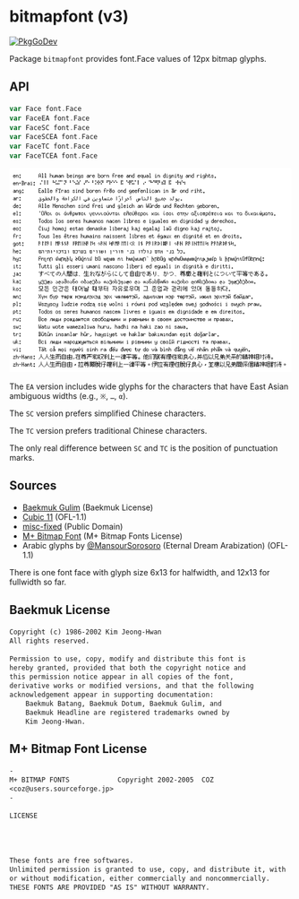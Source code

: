 # bitmapfont (v3)

[![PkgGoDev](https://pkg.go.dev/badge/github.com/hajimehoshi/bitmapfont/v3)](https://pkg.go.dev/github.com/hajimehoshi/bitmapfont/v3)

Package `bitmapfont` provides font.Face values of 12px bitmap glyphs.

## API

```go
var Face font.Face
var FaceEA font.Face
var FaceSC font.Face
var FaceSCEA font.Face
var FaceTC font.Face
var FaceTCEA font.Face
```

![Example](example.png)

The `EA` version includes wide glyphs for the characters that have East Asian ambiguous widths (e.g., `※`, `…`, `α`).

The `SC` version prefers simplified Chinese characters.

The `TC` version prefers traditional Chinese characters.

The only real difference between `SC` and `TC` is the position of punctuation marks.

## Sources

 * [Baekmuk Gulim](https://kldp.net/baekmuk/) (Baekmuk License)
 * [Cubic 11](https://github.com/ACh-K/Cubic-11) (OFL-1.1)
 * [misc-fixed](https://www.cl.cam.ac.uk/~mgk25/ucs-fonts.html) (Public Domain)
 * [M+ Bitmap Font](https://mplus-fonts.osdn.jp/mplus-bitmap-fonts/) (M+ Bitmap Fonts License)
 * Arabic glyphs by [@MansourSorosoro](https://twitter.com/MansourSorosoro) (Eternal Dream Arabization) (OFL-1.1)

There is one font face with glyph size 6x13 for halfwidth, and 12x13 for fullwidth so far.

## Baekmuk License

```
Copyright (c) 1986-2002 Kim Jeong-Hwan
All rights reserved.

Permission to use, copy, modify and distribute this font is
hereby granted, provided that both the copyright notice and
this permission notice appear in all copies of the font,
derivative works or modified versions, and that the following
acknowledgement appear in supporting documentation:
    Baekmuk Batang, Baekmuk Dotum, Baekmuk Gulim, and
    Baekmuk Headline are registered trademarks owned by
    Kim Jeong-Hwan.
```

## M+ Bitmap Font License

```
-
M+ BITMAP FONTS            Copyright 2002-2005  COZ <coz@users.sourceforge.jp>
-

LICENSE




These fonts are free softwares.
Unlimited permission is granted to use, copy, and distribute it, with
or without modification, either commercially and noncommercially.
THESE FONTS ARE PROVIDED "AS IS" WITHOUT WARRANTY.
```
